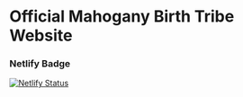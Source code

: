# Official Mahogany Birth Tribe Website

### Netlify Badge
[![Netlify Status](https://api.netlify.com/api/v1/badges/a4b15953-7294-49ba-ba0d-328853070b4e/deploy-status)](https://app.netlify.com/sites/mahagony-birth-tribe/deploys)

